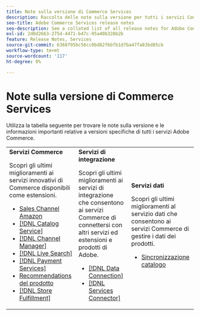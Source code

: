 ```yaml
---
title: Note sulla versione di Commerce Services
description: Raccolta delle note sulla versione per tutti i servizi Commerce
seo-title: Adobe Commerce Services release notes
seo-description: See a collated list of all release notes for Adobe Commerce Services and related data and integration services.
exl-id: 2d0d2663-275d-4471-b47c-95a40b328b2b
feature: Release Notes, Services
source-git-commit: 6368f95bc56cc0bd82f6bfb1d7ba47fa83bd85cb
workflow-type: tm+mt
source-wordcount: '117'
ht-degree: 0%

---
```


# Note sulla versione di Commerce Services

Utilizza la tabella seguente per trovare le note sulla versione e le informazioni importanti relative a versioni specifiche di tutti i servizi Adobe Commerce.

<table>
  <tbody>
    <tr>
      <td><strong>Servizi Commerce</strong>
        <p>Scopri gli ultimi miglioramenti ai servizi innovativi di Commerce disponibili come estensioni.</p>
          <ul>
            <li><a href="https://experienceleague.adobe.com/docs/commerce-channels/amazon/release-notes.html">Sales Channel Amazon</a></li>
            <li><a href="https://experienceleague.adobe.com/docs/commerce-merchant-services/catalog-service/release-notes.html">[!DNL Catalog Service]</a></li>
            <li><a href="https://experienceleague.adobe.com/docs/commerce-channels/channel-manager/release-notes.html">[!DNL Channel Manager]</a></li>
            <li><a href="https://experienceleague.adobe.com/docs/commerce-merchant-services/live-search/release-notes.html">[!DNL Live Search]</a></li>
            <li><a href="https://experienceleague.adobe.com/docs/commerce-merchant-services/payment-services/release-notes.html">[!DNL Payment Services]</a></li>
            <li><a href="https://experienceleague.adobe.com/docs/commerce-merchant-services/product-recommendations/release-notes.html">Recommendations del prodotto</a></li>
            <li><a href="https://experienceleague.adobe.com/docs/commerce-merchant-services/store-fulfillment/release-notes.html">[!DNL Store Fulfillment]</a></li>
          </ul>
        </td>
      <td><strong>Servizi di integrazione</strong>
        <p>Scopri gli ultimi miglioramenti ai servizi di integrazione che consentono ai servizi Commerce di connettersi con altri servizi ed estensioni e prodotti di Adobe.</p>
          <ul>
            <li><a href="https://experienceleague.adobe.com/docs/commerce-merchant-services/data-connection/release-notes.html">[!DNL Data Connection]</a></li>
            <li><a href="https://experienceleague.adobe.com/docs/commerce-merchant-services/user-guides/saas.html">[!DNL Services Connector]</a></li>
          </ul>
      </td>
      <td><strong>Servizi dati</strong>
        <p>Scopri gli ultimi miglioramenti al servizio dati che consentono ai servizi Commerce di gestire i dati dei prodotti.</p>
          <ul>
            <li><a href="https://experienceleague.adobe.com/docs/commerce-merchant-services/user-guides/data-services/catalog-sync.html">Sincronizzazione catalogo</a></li>
          </ul>
      </td>
    </tr>
  </tbody>
</table>
